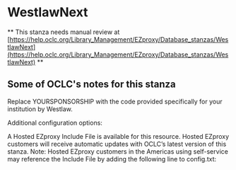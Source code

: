 # WestlawNext
** This stanza needs manual review at [https://help.oclc.org/Library_Management/EZproxy/Database_stanzas/WestlawNext](https://help.oclc.org/Library_Management/EZproxy/Database_stanzas/WestlawNext) **

## Some of OCLC's notes for this stanza

Replace YOURSPONSORSHIP with the code provided specifically for your institution by Westlaw.

Additional configuration options:

A Hosted EZproxy Include File is available for this resource. Hosted EZproxy customers will receive automatic updates with OCLC&rsquo;s latest version of this stanza. Note: Hosted EZproxy customers in the Americas using self-service may reference the Include File by adding the following line to config.txt:

&nbsp;
